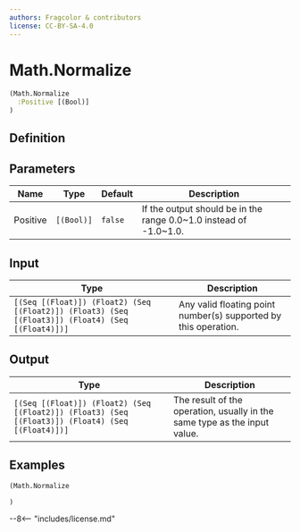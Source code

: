```yaml
---
authors: Fragcolor & contributors
license: CC-BY-SA-4.0
---
```



# Math.Normalize

```clojure
(Math.Normalize
  :Positive [(Bool)]
)
```


## Definition




## Parameters

| Name | Type | Default | Description |
|------|------|---------|-------------|
| Positive | `[(Bool)]` | `false` | If the output should be in the range 0.0~1.0 instead of -1.0~1.0. |


## Input

| Type | Description |
|------|-------------|
| `[(Seq [(Float)]) (Float2) (Seq [(Float2)]) (Float3) (Seq [(Float3)]) (Float4) (Seq [(Float4)])]` | Any valid floating point number(s) supported by this operation. |


## Output

| Type | Description |
|------|-------------|
| `[(Seq [(Float)]) (Float2) (Seq [(Float2)]) (Float3) (Seq [(Float3)]) (Float4) (Seq [(Float4)])]` | The result of the operation, usually in the same type as the input value. |


## Examples

```clojure
(Math.Normalize

)
```


--8<-- "includes/license.md"
